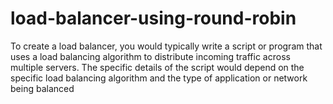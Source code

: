# load-balancer-using-round-robin
To create a load balancer, you would typically write a script or program that uses a load balancing algorithm to distribute incoming traffic across multiple servers. The specific details of the script would depend on the specific load balancing algorithm and the type of application or network being balanced
